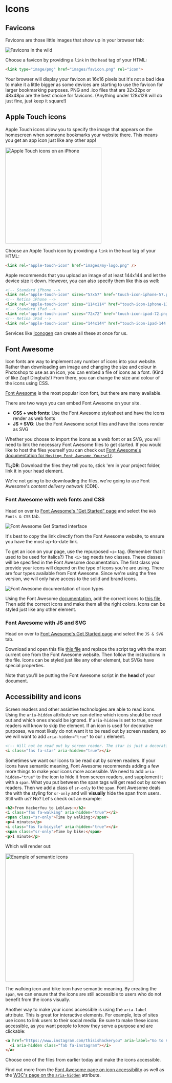 <!-- Student takeaway -->
<!-- By the end of this lesson, the student should know:
- What a favicon is
- The optimal dimensions for favicons and Apple Touch icons
- How to use Font Awesome
-->
# Icons
## Favicons

Favicons are those little images that show up in your browser tab:

![Favicons in the wild](https://hychalknotes.s3.amazonaws.com/favicons-in-the-wild.png)

Choose a favicon by providing a `link` in the `head` tag of your HTML:

```html
<link type="image/png" href="images/favicon.png" rel="icon">
```

Your browser will display your favicon at 16x16 pixels but it's not a bad idea to make it a little bigger as some devices are starting to use the favicon for larger bookmarking purposes. PNG and .ico files that are 32x32px or 48x48px are the best choice for favicons. (Anything under 128x128 will do just fine, just keep it square!)

## Apple Touch icons
Apple Touch icons allow you to specify the image that appears on the homescreen when someone bookmarks your website there. This means you get an app icon just like any other app!
<!-- ![Apple Touch icons on an iPhone](https://hychalknotes.s3.amazonaws.com/apple-touch-icon.png) -->

<img src="https://hychalknotes.s3.amazonaws.com/apple-touch-icon.png" alt="Apple Touch icons on an iPhone" width="300px">  

Choose an Apple Touch icon by providing a `link` in the `head` tag of your HTML:
```html
<link rel="apple-touch-icon" href="images/my-logo.png" />
```
Apple recommends that you upload an image of at least 144x144 and let the device size it down. However, you can also specify them like this as well:

```html
<!-- Standard iPhone -->
<link rel="apple-touch-icon" sizes="57x57" href="touch-icon-iphone-57.png" />
<!-- Retina iPhone -->
<link rel="apple-touch-icon" sizes="114x114" href="touch-icon-iphone-114.png" />
<!-- Standard iPad -->
<link rel="apple-touch-icon" sizes="72x72" href="touch-icon-ipad-72.png" />
<!-- Retina iPad -->
<link rel="apple-touch-icon" sizes="144x144" href="touch-icon-ipad-144.png" />
```
Services like [Iconogen](http://iconogen.com/) can create all these at once for us.

## Font Awesome

<!-- we are still using font awesome 4 to render the examples of the icons, however, the code snippets that we show students will references font awesome 5 -->
<link rel="stylesheet" href="https://maxcdn.bootstrapcdn.com/font-awesome/4.7.0/css/font-awesome.min.css">

Icon fonts are way to implement any number of icons into your website. Rather than downloading am image and changing the size and colour in Photoshop to use as an icon, you can embed a file of icons as a font. (Kind of like Zapf Dingbats!) From there, you can change the size and colour of the icons using CSS.

[Font Awesome](https://fontawesome.com/) is the most popular icon font, but there are many available. 

There are two ways you can embed Font Awesome on your site. 
* **CSS + web fonts**: Use the Font Awesome stylesheet and have the icons render as web fonts
* **JS + SVG**: Use the Font Awesome script files and have the icons render as SVG

Whether you choose to import the icons as a web font or as SVG, you will need to link the necessary Font Awesome files to get started. If you would like to host the files yourself you can check out [Font Awesome's documentation for `Hosting Font Awesome Yourself`](https://fontawesome.com/how-to-use/on-the-web/setup/hosting-font-awesome-yourself).

**TL;DR**: Download the files they tell you to, stick 'em in your project folder, link it in your head element.

We're not going to be downloading the files, we're going to use Font Awesome's _content delivery network_ (CDN).

### Font Awesome with web fonts and CSS
Head on over to [Font Awesome's "Get Started" page](https://fontawesome.com/get-started) and select the `Web Fonts & CSS` tab.

![Font Awesome Get Started interface](https://hychalknotes.s3.amazonaws.com/font-awesome.png)

It's best to copy the link directly from the Font Awesome website, to ensure you have the most up-to-date link. 

To get an icon on your page, use the repurposed `<i>` tag. (Remember that it used to be used for italics?) The `<i>` tag needs two classes. These classes will be specified in the Font Awesome documentation. The first class you provide your icons will depend on the type of icons you're are using. There are four types available from Font Awesome. Since we're using the free version, we will only have access to the solid and brand icons.

![Font Awesome documentation of icon types](https://hychalknotes.s3.amazonaws.com/font-awesome-doc.png)

Using the Font Awesome [documentation](https://fontawesome.com/icons), add the correct icons to [this file](https://hychalknotes.s3.amazonaws.com/font-awesome-with-css.html). Then add the correct icons and make them all the right colors. Icons can be styled just like any other element.

### Font Awesome with JS and SVG
Head on over to [Font Awesome's Get Started page](https://fontawesome.com/get-started) and select the `JS & SVG` tab.

Download and open this file [this file](https://hychalknotes.s3.amazonaws.com/font-awesome-with-js-and-svg.html) and replace the script tag with the most current one from the Font Awesome website. Then follow the instructions in the file. Icons can be styled just like any other element, but SVGs have special properties.

Note that you'll be putting the Font Awesome script in the **head** of your document.

## Accessibility and icons
Screen readers and other assistive technologies are able to read icons. Using the `aria-hidden` attribute we can define which icons should be read out and which ones should be ignored. If `aria-hidden` is set to true, screen readers will know to skip the element. If an icon is used for decorative purposes, we most likely do not want it to be read out by screen readers, so we will want to add `aria-hidden="true"` to our `i` element.

```html
<!-- Will not be read out by screen reader. The star is just a decorative element -->
<i class="fas fa-star" aria-hidden="true"></i>
```

Sometimes we want our icons to be read out by screen readers. If your icons have semantic meaning, Font Awesome recommends adding a few more things to make your icons more accessible. We need to add `aria-hidden="true"` to the icon to hide it from screen readers, and supplement it with a `span`.  What you put between the span tags will get read out by screen readers. Then we add a class of `sr-only` to the `span`. Font Awesome deals the with the styling for `sr-only` and will **visually** hide the span from users. Still with us? No? Let's check out an example:

```html
<h2>From HackerYou to Loblaws:</h2>
<i class="fas fa-walking" aria-hidden="true"></i>
<span class="sr-only">Time by walking:</span>
<p>4 minutes</p>
<i class="fas fa-bicycle" aria-hidden="true"></i>
<span class="sr-only">Time by bike:</span>
<p>1 minute</p>
```
Which will render out:  

<img src="https://hychalknotes.s3.amazonaws.com/example-font-awesome.png" alt="Example of semantic icons" width="400px">  

The walking icon and bike icon have semantic meaning. By creating the `span`, we can ensure that the icons are still accessible to users who do not benefit from the icons visually.  

Another way to make your icons accessible is using the `aria-label` attribute. This is great for interactive elements. For example, lots of sites use icons to link users to their social media. Be sure to make these icons accessible, as you want people to know they serve a purpose and are clickable:

```html
<a href="https://www.instagram.com/thisishackeryou" aria-label="Go to HackerYou's Instagram page">
  <i aria-hidden class="fab fa-instagram"></i>
</a>
```
Choose one of the files from earlier today and make the icons accessible.

Find out more from the [Font Awesome page on icon accessibility](http://fontawesome.io/accessibility/) as well as the [W3C's page on the `aria-hidden`](https://www.w3.org/WAI/PF/aria/states_and_properties#aria-hidden) attribute.

